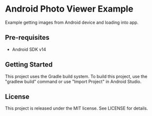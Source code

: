 # Android Photo Viewer Example

Example getting images from Android device and loading into app.

Pre-requisites
--------------
- Android SDK v14

Getting Started
---------------

This project uses the Gradle build system. To build this project, use the
"gradlew build" command or use "Import Project" in Android Studio.


License
---------------
This project is released under the MIT license. See LICENSE for details.
